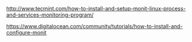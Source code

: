http://www.tecmint.com/how-to-install-and-setup-monit-linux-process-and-services-monitoring-program/

https://www.digitalocean.com/community/tutorials/how-to-install-and-configure-monit